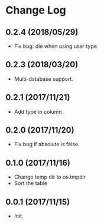 # Change Log

## 0.2.4 (2018/05/29)
* Fix bug: die when using user type.

## 0.2.3 (2018/03/20)
* Muiti-database support.

## 0.2.1 (2017/11/21)
* Add type in column.

## 0.2.0 (2017/11/20)
* Fix bug if absolute is false.

## 0.1.0 (2017/11/16)
* Change temp dir to os.tmpdir
* Sort the table

## 0.0.1 (2017/11/15)
* Init.